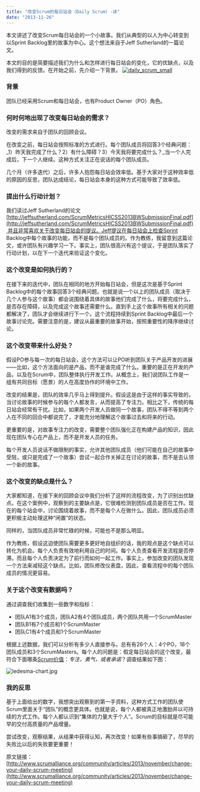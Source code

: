 ```yaml
---
title: "改变Scrum的每日站会（Daily Scrum）-译"
date: "2013-11-26"
---
```


本文讲述了改变Scrum每日站会的一个小故事。我们从典型的以人为中心转变到以Sprint Backlog里的故事为中心。这个想法来自于Jeff Sutherland的一篇论文。

本文的目的是简要描述我们为什么和怎样进行每日站会的变化，它的优缺点，以及我们得到的反馈。在开始之前，先介绍一下背景。 [![daily_scrum_small](http://bobjiang.com/wp-content/uploads/2013/11/daily_scrum_small-300x175.jpg)](http://bobjiang.com/wp-content/uploads/2013/11/daily_scrum_small.jpg)

### 背景

团队已经采用Scrum和每日站会，也有Product Owner（PO）角色。

### 何时何地出现了改变每日站会的需求？

改变的需求来自于团队的回顾会议。

在改变之前，每日站会按照标准的方式进行。每个团队成员将回答3个经典问题：_1）昨天我完成了什么？2）有什么障碍？3）今天我将要完成什么？_当一个人完成后，下一个人继续。这种方式关注正在说话的每个团队成员。

几个月（许多迭代）之后，许多人抱怨每日站会效率低。基于大家对于这种效率低的原因的反思，团队达成结论，每日站会本身的这种方式可能导致了效率低。

### 提出什么行动计划？

我们读过Jeff Sutherland的论文[http://jeffsutherland.com/ScrumMetricsHICSS2013BWSubmissionFinal.pdf](http://jeffsutherland.com/ScrumMetricsHICSS2013BWSubmissionFinal.pdf) 并且非常喜欢关于改变每日站会的提议。Jeff提议在每日站会上检查Sprint Backlog中每个故事的功能，而不是每个团队成员的。作为教练，我留意到这篇论文，或许团队有兴趣学习一下。事实上，团队很高兴有这个提议，于是团队落实了行动计划，以在下一个迭代来验证这个变化。

### 这个改变是如何执行的？

在接下来的迭代中，团队在相同的地方开始每日站会，但是这次是基于Sprint Backlog中的每个故事回答3个经典问题。也就是说一个以上的团队成员（取决于几个人参与这个故事）都会说围绕着具体的故事他们完成了什么，将要完成什么，是否存在障碍，以及完成这个故事还需要什么。直到手上这个故事所有相关的问题都解决了，团队才会继续进行下一个。这个流程持续到Sprint Backlog中最后一个故事讨论完。需要注意的是，建议从最重要的故事开始，按照重要性的降序继续讨论。

### 这个改变带来什么好处？

假设PO参与每一次的每日站会，这个方法可以让PO听到团队关于产品开发的进展——比如，这个方法面向的是产品，而不是谁完成了什么。重要的是正在开发的产品，以及在Scrum中，团队整体执行开发工作。从概念上，我们说团队工作是一组有共同目标（愿景）的人在高度协作的环境中工作。

改变的结果是，团队的效率几乎马上得到提升。假设这是由于这样的事实导致的，当讨论故事的时候参与的每个人都发言，从而提高了专注力。相比之下，传统的每日站会经常有干扰。比如，如果两个开发人员做同一个故事，团队不得不等到两个人在不同的回合中都说完了，才能充分地理解这个故事过去和将来的行动。

更重要的是，对故事专注力的改变，需要整个团队强化正在构建产品的知识，因此现在团队专心在产品上，而不是开发人员的任务。

每个开发人员说话不做限制的事实，允许其他团队成员（他们可能在自己的故事中受阻，或只是完成了一个故事）尝试一起合作关掉正在讨论的故事，而不是去认领一个新的故事。

### 这个改变的缺点是什么？

大家都知道，在接下来的回顾会议中我们分析了这样的流程改变，为了识别出优缺点。在这个案例中，观察到的主要缺点是，它很难检测到团队成员是否在工作。现在的每个站会中，讨论围绕着故事，而不是每个人在做什么。因此，团队成员必须更积极主动处理这种“闲置”的状态。

同样的，当团队成员非常忙碌的时候，可能也不是那么明显。

作为教练，假设这迫使团队需要更多更好地自组织的话，我的观点是这个缺点可以转化为机会。每个人负责有效地利用自己的时间。每个人负责查看开发流程是否停滞。而且每个人负责决定为了前行而如何一起工作。事实上，参加改变的团队发现一个方法来减轻这个缺点。比如，团队修改仪表盘，因此，查看流程中的每个团队成员的情况更容易。

### **关于这个改变有数据吗？**

通过调查我们收集到一些数字和指标：

- 团队A1有3个成员，团队A2有4个团队成员，两个团队共用一个ScrumMaster
- 团队B1有7个成员和1个ScrumMaster
- 团队C1有4个成员和1个ScrumMaster

根据上述数据，我们可以分析有多少人直接参与。总有有26个人：4个PO，18个团队成员和3个ScrumMasters。每个人的问题是：假定每日站会的这个改变，最符合下面哪条[Scrum价值](http://www.scrumalliance.org/why-scrum/core-scrum-values-roles)：_专注，勇气，或者承诺_？调查结果如下图：

![ledesma-chart.jpg](http://www.scrumalliance.org/getattachment/f03b50bd-a7ab-4c24-8102-1709e0472aa1/ledesma-chart.jpg.aspx "ledesma-chart.jpg")

### 我的反思

基于上面给出的数字，我想突出观察到的第一手资料，这种方式工作的团队使Scrum里面关于“团队”的概念更具体。也就是说，每个人都被真正地激励并以可持续的方式工作。每个人都认识到“集体的力量大于个人”。Scrum的目标就是尽可能早的交付高质量的产品增量。

尝试改变，观察结果，从结果中获得认知，再次改变！如果有些事搞砸了，尽早的失败比以后的失败要更重要！

原文链接：[http://www.scrumalliance.org/community/articles/2013/november/change-your-daily-scrum-meeting](http://www.scrumalliance.org/community/articles/2013/november/change-your-daily-scrum-meeting)
